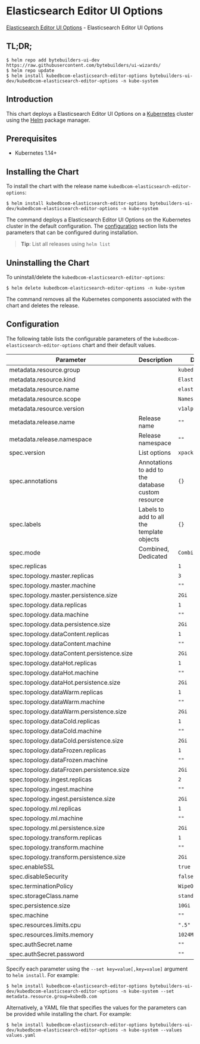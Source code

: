 # Elasticsearch Editor UI Options

[Elasticsearch Editor UI Options](https://byte.builders) - Elasticsearch Editor UI Options

## TL;DR;

```console
$ helm repo add bytebuilders-ui-dev https://raw.githubusercontent.com/bytebuilders/ui-wizards/
$ helm repo update
$ helm install kubedbcom-elasticsearch-editor-options bytebuilders-ui-dev/kubedbcom-elasticsearch-editor-options -n kube-system
```

## Introduction

This chart deploys a Elasticsearch Editor UI Options on a [Kubernetes](http://kubernetes.io) cluster using the [Helm](https://helm.sh) package manager.

## Prerequisites

- Kubernetes 1.14+

## Installing the Chart

To install the chart with the release name `kubedbcom-elasticsearch-editor-options`:

```console
$ helm install kubedbcom-elasticsearch-editor-options bytebuilders-ui-dev/kubedbcom-elasticsearch-editor-options -n kube-system
```

The command deploys a Elasticsearch Editor UI Options on the Kubernetes cluster in the default configuration. The [configuration](#configuration) section lists the parameters that can be configured during installation.

> **Tip**: List all releases using `helm list`

## Uninstalling the Chart

To uninstall/delete the `kubedbcom-elasticsearch-editor-options`:

```console
$ helm delete kubedbcom-elasticsearch-editor-options -n kube-system
```

The command removes all the Kubernetes components associated with the chart and deletes the release.

## Configuration

The following table lists the configurable parameters of the `kubedbcom-elasticsearch-editor-options` chart and their default values.

|                 Parameter                  |                    Description                     |      Default      |
|--------------------------------------------|----------------------------------------------------|-------------------|
| metadata.resource.group                    |                                                    | `kubedb.com`      |
| metadata.resource.kind                     |                                                    | `Elasticsearch`   |
| metadata.resource.name                     |                                                    | `elasticsearches` |
| metadata.resource.scope                    |                                                    | `Namespaced`      |
| metadata.resource.version                  |                                                    | `v1alpha2`        |
| metadata.release.name                      | Release name                                       | `""`              |
| metadata.release.namespace                 | Release namespace                                  | `""`              |
| spec.version                               | List options                                       | `xpack-7.13.2`    |
| spec.annotations                           | Annotations to add to the database custom resource | `{}`              |
| spec.labels                                | Labels to add to all the template objects          | `{}`              |
| spec.mode                                  | Combined, Dedicated                                | `Combined`        |
| spec.replicas                              |                                                    | `1`               |
| spec.topology.master.replicas              |                                                    | `3`               |
| spec.topology.master.machine               |                                                    | `""`              |
| spec.topology.master.persistence.size      |                                                    | `2Gi`             |
| spec.topology.data.replicas                |                                                    | `1`               |
| spec.topology.data.machine                 |                                                    | `""`              |
| spec.topology.data.persistence.size        |                                                    | `2Gi`             |
| spec.topology.dataContent.replicas         |                                                    | `1`               |
| spec.topology.dataContent.machine          |                                                    | `""`              |
| spec.topology.dataContent.persistence.size |                                                    | `2Gi`             |
| spec.topology.dataHot.replicas             |                                                    | `1`               |
| spec.topology.dataHot.machine              |                                                    | `""`              |
| spec.topology.dataHot.persistence.size     |                                                    | `2Gi`             |
| spec.topology.dataWarm.replicas            |                                                    | `1`               |
| spec.topology.dataWarm.machine             |                                                    | `""`              |
| spec.topology.dataWarm.persistence.size    |                                                    | `2Gi`             |
| spec.topology.dataCold.replicas            |                                                    | `1`               |
| spec.topology.dataCold.machine             |                                                    | `""`              |
| spec.topology.dataCold.persistence.size    |                                                    | `2Gi`             |
| spec.topology.dataFrozen.replicas          |                                                    | `1`               |
| spec.topology.dataFrozen.machine           |                                                    | `""`              |
| spec.topology.dataFrozen.persistence.size  |                                                    | `2Gi`             |
| spec.topology.ingest.replicas              |                                                    | `2`               |
| spec.topology.ingest.machine               |                                                    | `""`              |
| spec.topology.ingest.persistence.size      |                                                    | `2Gi`             |
| spec.topology.ml.replicas                  |                                                    | `1`               |
| spec.topology.ml.machine                   |                                                    | `""`              |
| spec.topology.ml.persistence.size          |                                                    | `2Gi`             |
| spec.topology.transform.replicas           |                                                    | `1`               |
| spec.topology.transform.machine            |                                                    | `""`              |
| spec.topology.transform.persistence.size   |                                                    | `2Gi`             |
| spec.enableSSL                             |                                                    | `true`            |
| spec.disableSecurity                       |                                                    | `false`           |
| spec.terminationPolicy                     |                                                    | `WipeOut`         |
| spec.storageClass.name                     |                                                    | `standard`        |
| spec.persistence.size                      |                                                    | `10Gi`            |
| spec.machine                               |                                                    | `""`              |
| spec.resources.limits.cpu                  |                                                    | `".5"`            |
| spec.resources.limits.memory               |                                                    | `1024Mi`          |
| spec.authSecret.name                       |                                                    | `""`              |
| spec.authSecret.password                   |                                                    | `""`              |


Specify each parameter using the `--set key=value[,key=value]` argument to `helm install`. For example:

```console
$ helm install kubedbcom-elasticsearch-editor-options bytebuilders-ui-dev/kubedbcom-elasticsearch-editor-options -n kube-system --set metadata.resource.group=kubedb.com
```

Alternatively, a YAML file that specifies the values for the parameters can be provided while
installing the chart. For example:

```console
$ helm install kubedbcom-elasticsearch-editor-options bytebuilders-ui-dev/kubedbcom-elasticsearch-editor-options -n kube-system --values values.yaml
```
